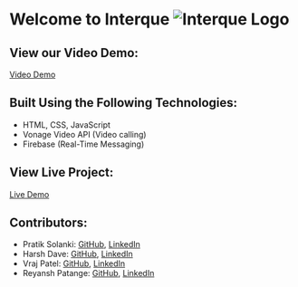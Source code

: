 # Welcome to Interque ![Interque Logo](https://interque.netlify.app/assets/logos/GitHub-Panel.png)


## View our Video Demo:
[Video Demo](https://www.youtube.com/watch?v=GK9wb0fG5NU&feature=youtu.be)

## Built Using the Following Technologies:
- HTML, CSS, JavaScript
- Vonage Video API (Video calling)
- Firebase (Real-Time Messaging)

## View Live Project:
[Live Demo](https://interque.netlify.app/)

## Contributors:
- Pratik Solanki: [GitHub](https://github.com/pratikksolanki), [LinkedIn](https://www.linkedin.com/in/pratikksolanki/)
- Harsh Dave: [GitHub](https://github.com/hdave009), [LinkedIn](https://www.linkedin.com/in/h7dave/)
- Vraj Patel: [GitHub](https://github.com/ChocoMufn), [LinkedIn](https://www.linkedin.com/in/vraj-p-b46040134/)
- Reyansh Patange: [GitHub](https://github.com/Reyansh14), [LinkedIn](https://www.linkedin.com/in/reyanshpatange/)
